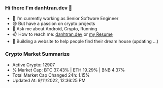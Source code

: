 ### Hi there I'm danhtran.dev 👋

- 🔭 I’m currently working as Senior Software Engineer
- 😄 But have a passion on crypto projects
- 💬 Ask me about Android, Crypto, Running 
- 📫 How to reach me: <a href="https://danhtran.dev" target="_blank">danhtran.dev</a> or <a href="Developer-Resume.pdf" target="_blank">my Resume</a>
- 🌱 Building a website to help people find their dream house (updating ...)

### Crypto Market Summarize
- Active Crypto: 12907
- % Market Cap: BTC 37.43% | ETH 19.29% | BNB 4.37%
- Total Market Cap Changed 24h: 1.15%
- Updated At: 9/11/2022, 12:36:25 PM

